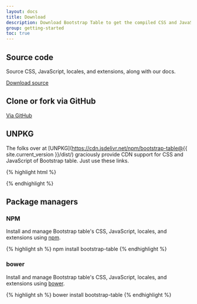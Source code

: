 ```yaml
---
layout: docs
title: Download
description: Download Bootstrap Table to get the compiled CSS and JavaScript, source code, or include it with your favorite package managers like npm, bowser, and more.
group: getting-started
toc: true
---
```


## Source code

Source CSS, JavaScript, locales, and extensions, along with our docs.

<a href="{{ site.master_zip }}" class="btn btn-bd-primary" role="button">Download source</a>

## Clone or fork via GitHub

<a href="{{ site.repo }}" class="btn btn-bd-primary" role="button">Via GitHub</a>

## UNPKG

The folks over at [UNPKG](https://cdn.jsdelivr.net/npm/bootstrap-table@{{ site.current_version }}/dist/) graciously provide CDN support for CSS and JavaScript of Bootstrap table. Just use these links.

{% highlight html %}
<!-- Latest compiled and minified CSS -->
<link rel="stylesheet" href="https://cdn.jsdelivr.net/npm/bootstrap-table@{{ site.current_version }}/dist/bootstrap-table.min.css">

<!-- Latest compiled and minified JavaScript -->
<script src="https://cdn.jsdelivr.net/npm/bootstrap-table@{{ site.current_version }}/dist/bootstrap-table.min.js"></script>
<!-- Latest compiled and minified Locales -->
<script src="https://cdn.jsdelivr.net/npm/bootstrap-table@{{ site.current_version }}/dist/locale/bootstrap-table-zh-CN.min.js"></script>
{% endhighlight %}

## Package managers

### NPM

Install and manage Bootstrap table's CSS, JavaScript, locales, and extensions using [npm](https://www.npmjs.com/package/bootstrap-table).

{% highlight sh %}
npm install bootstrap-table
{% endhighlight %}

### bower

Install and manage Bootstrap table's CSS, JavaScript, locales, and extensions using [bower](http://bower.io/).

{% highlight sh %}
bower install bootstrap-table
{% endhighlight %}
